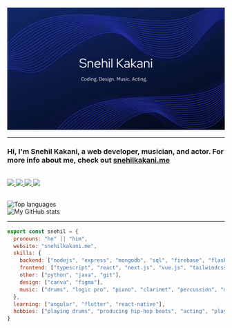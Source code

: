 ![Snehil Kakani](./Snehil%20Kakani.webp)

<hr>

### Hi, I'm Snehil Kakani, a web developer, musician, and actor. For more info about me, check out [snehilkakani.me](https://snehilkakani.me)

<br />

<a href="mailto:kakanisnehil@gmail.com">
  <img src="https://img.shields.io/badge/Gmail-D14836?style=for-the-badge&logo=gmail&logoColor=white" />
</a>

<a href="https://linkedin.com/in/snehilkakani">
  <img src="https://img.shields.io/badge/LinkedIn-0077B5?style=for-the-badge&logo=linkedin&logoColor=white" />
</a>

<a href="https://www.facebook.com/snehilkakani">
  <img src="https://img.shields.io/badge/Facebook-1877F2?style=for-the-badge&logo=facebook&logoColor=white" />
</a>

<a href="https://instagram.com/sne.k152">
  <img src="https://img.shields.io/badge/Instagram-E4405F?style=for-the-badge&logo=instagram&logoColor=white" />
</a>

<br />
<br />

![Top languages](https://github-readme-stats.vercel.app/api/top-langs/?username=snek152&layout=compact&theme=react&hide_border=true)
<br />
![My GitHub stats](https://github-readme-stats.vercel.app/api?username=snek152&show_icons=true&theme=react&hide_border=true)

<hr>

```javascript
export const snehil = {
  pronouns: "he" || "him",
  website: "snehilkakani.me",
  skills: {
    backend: ["nodejs", "express", "mongodb", "sql", "firebase", "flask", "fastapi"],
    frontend: ["typescript", "react", "next.js", "vue.js", "tailwindcss", "sass", "webpack", "jquery", "bootstrap", "svelte"],
    other: ["python", "java", "git"],
    design: ["canva", "figma"],
    music: ["drums", "logic pro", "piano", "clarinet", "percussion", "music production"],
  }, 
  learning: ["angular", "flutter", "react-native"],
  hobbies: ["playing drums", "producing hip-hop beats", "acting", "playing video games"],
}
```
